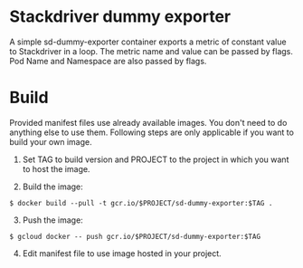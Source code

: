 # Stackdriver dummy exporter

A simple sd-dummy-exporter container exports a metric of constant value to Stackdriver in a loop.
The metric name and value can be passed by flags. Pod Name and Namespace are also passed by flags.

# Build

Provided manifest files use already available images. You don't need to do
anything else to use them. Following steps are only applicable if you want to
build your own image.

1. Set TAG to build version and PROJECT to the project in which you want to host the image.

2. Build the image:

`$ docker build --pull -t gcr.io/$PROJECT/sd-dummy-exporter:$TAG .`

3. Push the image:

`$ gcloud docker -- push gcr.io/$PROJECT/sd-dummy-exporter:$TAG`

4. Edit manifest file to use image hosted in your project.
